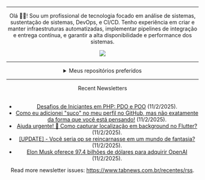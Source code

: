 <div align="center">
<hr>
<p>Olá 👋🏾! Sou um profissional de tecnologia focado em análise de sistemas, sustentação de sistemas, DevOps, e CI/CD. Tenho experiência em criar e manter infraestruturas automatizadas, implementar pipelines de integração e entrega contínua, e garantir a alta disponibilidade e performance dos sistemas.</p>
  <img src="https://media.giphy.com/media/yAGIvCiwPJn5C/giphy.gif">
<hr>
  <details>
  <summary>Meus repositórios preferidos</summary>
  <br />
  Alguns dos meus melhores repositórios:
  <br />
<br />
  <ul><li><a href=https://github.com/KubeNerd/aluratube target="_blank" rel="noopener noreferrer">KubeNerd/aluratube</a> (<b>0</b> ✨ and <b>0</b> 🍴): Aluratube - Desenvolvido durante a imersão React da Alura no final de 2022</li><li><a href=https://github.com/KubeNerd/nlw-ia target="_blank" rel="noopener noreferrer">KubeNerd/nlw-ia</a> (<b>0</b> ✨ and <b>0</b> 🍴): Projeto desenvolvido durante a NLW IA - Usando a API da OPENAI</li><li><a href=https://github.com/KubeNerd/nlw-journey-ia target="_blank" rel="noopener noreferrer">KubeNerd/nlw-journey-ia</a> (<b>0</b> ✨ and <b>0</b> 🍴): NLW IA - Agent de viagens usando python + langchain + GPT</li>
<li>More coming soon :).</li>
</ul>
  </details>
  <hr/>
    <summary>Recent Newsletters</summary>
  <br />
  <ul>
    <li><a href=https://www.tabnews.com.br/cauacominhodev/desafios-de-iniciantes-em-php-pdo-e-poo target="_blank" rel="noopener noreferrer">Desafios de Iniciantes em PHP: PDO e POO</a> (11/2/2025).</li><li><a href=https://www.tabnews.com.br/Lobo/como-eu-adicionei-suco-no-meu-perfil-no-github-mas-nao-exatamente-da-forma-que-voce-esta-pensando target="_blank" rel="noopener noreferrer">Como eu adicionei "suco" no meu perfil no GitHub, mas não exatamente da forma que você está pensando!</a> (11/2/2025).</li><li><a href=https://www.tabnews.com.br/cauacominhodev/ajuda-urgente-como-capturar-localizacao-em-background-no-flutter target="_blank" rel="noopener noreferrer">Ajuda urgente! 📍 Como capturar localização em background no Flutter?</a> (11/2/2025).</li><li><a href=https://www.tabnews.com.br/anderu/update-voce-seria-op-se-reincarnasse-em-um-mundo-de-fantasia target="_blank" rel="noopener noreferrer">[UPDATE] - Você seria op se reincarnasse em um mundo de fantasia?</a> (11/2/2025).</li><li><a href=https://www.tabnews.com.br/NewsletterOficial/elon-musk-oferece-97-4-bilhoes-de-dolares-para-adquirir-openai target="_blank" rel="noopener noreferrer">Elon Musk oferece 97,4 bilhões de dólares para adquirir OpenAI</a> (11/2/2025).</li>
  </ul>
<p>Read more newsletter issues: <a href="https://www.tabnews.com.br/recentes/rss">https://www.tabnews.com.br/recentes/rss</a>.</p>
  </details>
